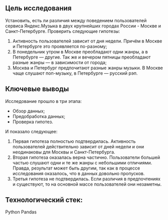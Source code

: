 ## Цель исследования

Установить, есть ли различия между поведением пользователей сервиса Яндекс.Музыка в двух крупнейших городах России - Москве и Санкт-Петербурге.
Проверить следующие гипотезы:
1. Активность пользователей зависит от дня недели. Причём в Москве и Петербурге это проявляется по-разному;
2. В понедельник утром в Москве преобладают одни жанры, а в Петербурге — другие. Так же и вечером пятницы преобладают разные жанры — в зависимости от города;
3. Москва и Петербург предпочитают разные жанры музыки. В Москве чаще слушают поп-музыку, в Петербурге — русский рэп.

## Ключевые выводы

Исследование прошло в три этапа:
- Обзор данных;
- Предобработка данных;
- Проверка гипотез.

И показало следующее:
1. Первая гипотеза полностью подтвердилась. Активность пользователей действительно зависит от дней недели и они неодинаковы для Москвы и Санкт-Петербурга.
2. Вторая гипотеза оказалась верна частично. Пользователи большей частью слушают одни и те же жанры с небольшими отличиями. Правда, результат может быть другим, так как в процессе исследования оказалось, что в данных довольно пропусков.
3. Третья гипотеза не подтвердилась. Если различия в предпочтениях и существуют, то на основной массе пользователей они незаметны.

## Технологический стек:
Python Pandas